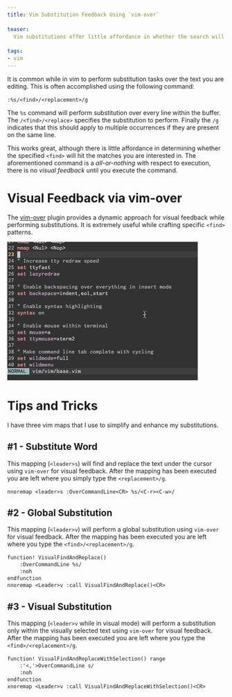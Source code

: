 ```yaml
---
title: Vim Substitution Feedback Using `vim-over`

teaser:
  Vim substitutions offer little affordance in whether the search will match the desired text. `vim-over` is a vim plugin that provides visual feedback while working with substitutions.

tags:
- vim
---
```


It is common while in vim to perform substitution tasks over the text you are editing. This is often accomplished using the following command:

    :%s/<find>/<replacement>/g

The `%s` command will perform substitution over every line within the buffer. The `/<find>/<replace>` specifies the substitution to perform. Finally the `/g` indicates that this should apply to multiple occurrences if they are present on the same line.

This works great, although there is little affordance in determining whether the specified `<find>` will hit the matches you are interested in. The aforementioned command is a *all-or-nothing* with respect to execution, there is no *visual feedback* until you execute the command.

# Visual Feedback via vim-over
The [vim-over](https://github.com/osyo-manga/vim-over) plugin provides a dynamic approach for visual feedback while performing substitutions. It is extremely useful while crafting specific `<find>` patterns.

![Visual Feedback Demo](/images/2016-02-29-vim-substitution-feedback-using-vim-over/visual-feedback-demo.gif)

# Tips and Tricks
I have three vim maps that I use to simplify and enhance my substitutions.

## #1 - Substitute Word
This mapping (`<leader>s`) will find and replace the text under the cursor using `vim-over` for visual feedback. After the mapping has been executed you are left where you simply type the `<replacement>/g`.

	nnoremap <leader>s :OverCommandLine<CR> %s/<C-r><C-w>/

## #2 - Global Substitution
This mapping (`<leader>v`) will perform a global substitution using `vim-over` for visual feedback. After the mapping has been executed you are left where you type the `<find>/<replacement>/g`.

	function! VisualFindAndReplace()
	    :OverCommandLine %s/
	    :noh
	endfunction
	nnoremap <Leader>v :call VisualFindAndReplace()<CR>

## #3 - Visual Substitution
This mapping (`<leader>v` while in visual mode) will perform a substitution only within the visually selected text using `vim-over` for visual feedback. After the mapping has been executed you are left where you type the `<find>/<replacement>/g`.

	function! VisualFindAndReplaceWithSelection() range
	    :'<,'>OverCommandLine s/
	    :noh
	endfunction
	xnoremap <Leader>v :call VisualFindAndReplaceWithSelection()<CR>
